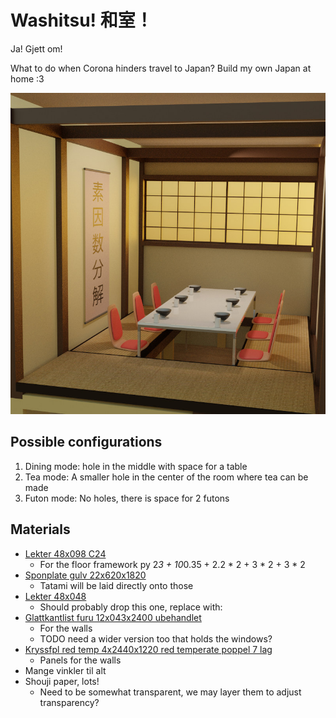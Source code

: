 # Washitsu! 和室！
Ja! Gjett om!

What to do when Corona hinders travel to Japan? Build my own Japan at home :3

![washitsu](img/plan.jpg)

## Possible configurations
1. Dining mode: hole in the middle with space for a table
2. Tea mode: A smaller hole in the center of the room where tea can be made
3. Futon mode: No holes, there is space for 2 futons

## Materials
- [Lekter 48x098 C24](https://www.maxbo.no/konstruksjonsvirke-gran-48x098-c24-p914628/ )
	- For the floor framework
	py 2*3 + 10*0.35 + 2.2 * 2 + 3 * 2 + 3 * 2
- [Sponplate gulv 22x620x1820](https://www.maxbo.no/sponplate-gulv-std-1820-22x620x1820-gulv-p6-std-p959990/ )
	- Tatami will be laid directly onto those
- [Lekter 48x048](https://www.maxbo.no/justert-rekke-gran-furu-48x048-kl-1-p903981/ )
	- Should probably drop this one, replace with:
- [Glattkantlist furu 12x043x2400 ubehandlet](https://www.maxbo.no/glattkantlist-furu-12x043x2400-ubehandlet-p2779716/ )
	- For the walls
	- TODO need a wider version too that holds the windows?
- [Kryssfpl red temp 4x2440x1220 red temperate poppel 7 lag](https://www.maxbo.no/kryssfpl-red-temp-4x2440x1220-red-temperate-poppel-7-lag-p864730/?algoliaQueryId=b30631f729ba4bb1a5f2c3de22150cf8 )
	- Panels for the walls
- Mange vinkler til alt
- Shouji paper, lots!
	- Need to be somewhat transparent, we may layer them to adjust transparency?
